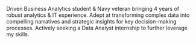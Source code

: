 Driven Business Analytics student & Navy veteran bringing 4 years of robust analytics & IT experience. Adept at transforming complex data into compelling narratives and strategic insights for key decision-making processes. Actively seeking a Data Analyst internship to further leverage my skills.

<!---
thomascowart/thomascowart is a ✨ special ✨ repository because its `README.md` (this file) appears on your GitHub profile.
You can click the Preview link to take a look at your changes.
--->
